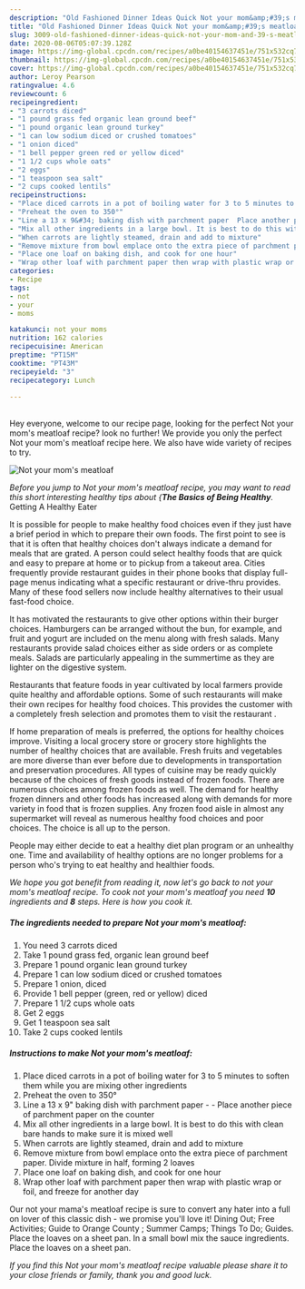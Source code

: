 ```yaml
---
description: "Old Fashioned Dinner Ideas Quick Not your mom&amp;#39;s meatloaf"
title: "Old Fashioned Dinner Ideas Quick Not your mom&amp;#39;s meatloaf"
slug: 3009-old-fashioned-dinner-ideas-quick-not-your-mom-and-39-s-meatloaf
date: 2020-08-06T05:07:39.128Z
image: https://img-global.cpcdn.com/recipes/a0be40154637451e/751x532cq70/not-your-moms-meatloaf-recipe-main-photo.jpg
thumbnail: https://img-global.cpcdn.com/recipes/a0be40154637451e/751x532cq70/not-your-moms-meatloaf-recipe-main-photo.jpg
cover: https://img-global.cpcdn.com/recipes/a0be40154637451e/751x532cq70/not-your-moms-meatloaf-recipe-main-photo.jpg
author: Leroy Pearson
ratingvalue: 4.6
reviewcount: 6
recipeingredient:
- "3 carrots diced"
- "1 pound grass fed organic lean ground beef"
- "1 pound organic lean ground turkey"
- "1 can low sodium diced or crushed tomatoes"
- "1 onion diced"
- "1 bell pepper green red or yellow diced"
- "1 1/2 cups whole oats"
- "2 eggs"
- "1 teaspoon sea salt"
- "2 cups cooked lentils"
recipeinstructions:
- "Place diced carrots in a pot of boiling water for 3 to 5 minutes to soften them while you are mixing other ingredients"
- "Preheat the oven to 350°"
- "Line a 13 x 9&#34; baking dish with parchment paper  Place another piece of parchment paper on the counter"
- "Mix all other ingredients in a large bowl. It is best to do this with clean bare hands to make sure it is mixed well"
- "When carrots are lightly steamed, drain and add to mixture"
- "Remove mixture from bowl emplace onto the extra piece of parchment paper. Divide mixture in half, forming 2 loaves"
- "Place one loaf on baking dish, and cook for one hour"
- "Wrap other loaf with parchment paper then wrap with plastic wrap or foil, and freeze for another day"
categories:
- Recipe
tags:
- not
- your
- moms

katakunci: not your moms 
nutrition: 162 calories
recipecuisine: American
preptime: "PT15M"
cooktime: "PT43M"
recipeyield: "3"
recipecategory: Lunch

---
```

<br>
Hey everyone, welcome to our recipe page, looking for the perfect Not your mom&#39;s meatloaf recipe? look no further! We provide you only the perfect Not your mom&#39;s meatloaf recipe here. We also have wide variety of recipes to try.
<br>


![Not your mom&#39;s meatloaf](https://img-global.cpcdn.com/recipes/a0be40154637451e/751x532cq70/not-your-moms-meatloaf-recipe-main-photo.jpg)

<i>Before you jump to Not your mom&#39;s meatloaf recipe, you may want to read this short interesting healthy tips about {<strong>The Basics of Being Healthy</strong>.</i>
Getting A Healthy Eater

It is possible for people to make healthy food choices even if they just have a brief period in which to prepare their own foods. The first point to see is that it is often that healthy choices don't always indicate a demand for meals that are grated. A person could select healthy foods that are quick and easy to prepare at home or to pickup from a takeout area. Cities frequently provide restaurant guides in their phone books that display full-page menus indicating what a specific restaurant or drive-thru provides. Many of these food sellers now include healthy alternatives to their usual fast-food choice.

 It has motivated the restaurants to give other options within their burger choices. Hamburgers can be arranged without the bun, for example, and fruit and yogurt are included on the menu along with fresh salads. Many restaurants provide salad choices either as side orders or as complete meals.  Salads are particularly appealing in the summertime as they are lighter on the digestive system.

Restaurants that feature foods in year cultivated by local farmers provide quite healthy and affordable options. Some of such restaurants will make their own recipes for healthy food choices.  This provides the customer with a completely fresh selection and promotes them to visit the restaurant .

If home preparation of meals is preferred, the options for healthy choices improve. Visiting a local grocery store or grocery store highlights the number of healthy choices that are available. Fresh fruits and vegetables are more diverse than ever before due to developments in transportation and preservation procedures.  All types of cuisine may be ready quickly because of the choices of fresh goods instead of frozen foods. There are numerous choices among frozen foods as well. The demand for healthy frozen dinners and other foods has increased along with demands for more variety in food that is frozen supplies. Any frozen food aisle in almost any supermarket will reveal as numerous healthy food choices and poor choices. The choice is all up to the person.

People may either decide to eat a healthy diet plan program or an unhealthy one. Time and availability of healthy options are no longer problems for a person who's trying to eat healthy and healthier foods.


<i>We hope you got benefit from reading it, now let's go back to not your mom&#39;s meatloaf recipe. To cook not your mom&#39;s meatloaf you need <strong>10</strong> ingredients and <strong>8</strong> steps. Here is how you cook it.
</i>

##### The ingredients needed to prepare Not your mom&#39;s meatloaf:

1. You need 3 carrots diced
1. Take 1 pound grass fed, organic lean ground beef
1. Prepare 1 pound organic lean ground turkey
1. Prepare 1 can low sodium diced or crushed tomatoes
1. Prepare 1 onion, diced
1. Provide 1 bell pepper (green, red or yellow) diced
1. Prepare 1 1/2 cups whole oats
1. Get 2 eggs
1. Get 1 teaspoon sea salt
1. Take 2 cups cooked lentils


##### Instructions to make Not your mom&#39;s meatloaf:

1. Place diced carrots in a pot of boiling water for 3 to 5 minutes to soften them while you are mixing other ingredients
1. Preheat the oven to 350°
1. Line a 13 x 9&#34; baking dish with parchment paper -  - Place another piece of parchment paper on the counter
1. Mix all other ingredients in a large bowl. It is best to do this with clean bare hands to make sure it is mixed well
1. When carrots are lightly steamed, drain and add to mixture
1. Remove mixture from bowl emplace onto the extra piece of parchment paper. Divide mixture in half, forming 2 loaves
1. Place one loaf on baking dish, and cook for one hour
1. Wrap other loaf with parchment paper then wrap with plastic wrap or foil, and freeze for another day


Our not your mama&#39;s meatloaf recipe is sure to convert any hater into a full on lover of this classic dish - we promise you&#39;ll love it! Dining Out; Free Activities; Guide to Orange County ; Summer Camps; Things To Do; Guides. Place the loaves on a sheet pan. In a small bowl mix the sauce ingredients. Place the loaves on a sheet pan. 

<i>If you find this Not your mom&#39;s meatloaf recipe valuable please share it to your close friends or family, thank you and good luck.</i>
